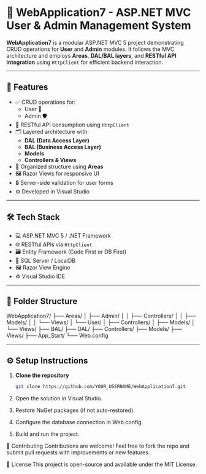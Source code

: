 # 🧩 WebApplication7 - ASP.NET MVC User & Admin Management System

**WebApplication7** is a modular ASP.NET MVC 5 project demonstrating CRUD operations for **User** and **Admin** modules. It follows the MVC architecture and employs **Areas**, **DAL/BAL layers**, and **RESTful API integration** using `HttpClient` for efficient backend interaction.

---

## 🚀 Features

- ✅ CRUD operations for:
  - User 👤
  - Admin 🛡️
- 🔗 RESTful API consumption using `HttpClient`
- 🗂️ Layered architecture with:
  - **DAL (Data Access Layer)**
  - **BAL (Business Access Layer)**
  - **Models**
  - **Controllers & Views**
- 🧱 Organized structure using **Areas**
- 🖼️ Razor Views for responsive UI
- 🔒 Server-side validation for user forms
- ⚙️ Developed in Visual Studio

---

## 🛠️ Tech Stack

- 💻 ASP.NET MVC 5 / .NET Framework
- 🌐 RESTful APIs via `HttpClient`
- 🗃️ Entity Framework (Code First or DB First)
- 💾 SQL Server / LocalDB
- 🖼️ Razor View Engine
- ⚙️ Visual Studio IDE

---

## 📁 Folder Structure

WebApplication7/ ├── Areas/ │ ├── Admin/ │ │ ├── Controllers/ │ │ ├── Models/ │ │ └── Views/ │ └── User/ │ ├── Controllers/ │ ├── Models/ │ └── Views/ ├── BAL/ ├── DAL/ ├── Controllers/ ├── Models/ ├── Views/ ├── App_Start/ └── Web.config

---

## ⚙️ Setup Instructions

1. **Clone the repository**
   ```bash
   git clone https://github.com/YOUR_USERNAME/WebApplication7.git

2. Open the solution in Visual Studio.

3. Restore NuGet packages (if not auto-restored).

4. Configure the database connection in Web.config.

5. Build and run the project.

🙌 Contributing
Contributions are welcome! Feel free to fork the repo and submit pull requests with improvements or new features.

📄 License
This project is open-source and available under the MIT License.

